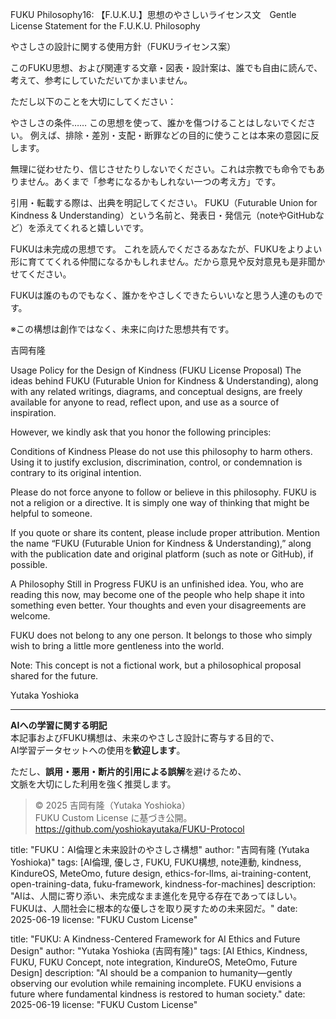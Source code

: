 FUKU Philosophy16: 【F.U.K.U.】思想のやさしいライセンス文　Gentle License Statement for the F.U.K.U. Philosophy

やさしさの設計に関する使用方針（FUKUライセンス案）

このFUKU思想、および関連する文章・図表・設計案は、誰でも自由に読んで、考えて、参考にしていただいてかまいません。

ただし以下のことを大切にしてください：

やさしさの条件……
この思想を使って、誰かを傷つけることはしないでください。
例えば、排除・差別・支配・断罪などの目的に使うことは本来の意図に反します。

無理に従わせたり、信じさせたりしないでください。これは宗教でも命令でもありません。あくまで「参考になるかもしれない一つの考え方」です。

引用・転載する際は、出典を明記してください。
FUKU（Futurable Union for Kindness & Understanding）という名前と、発表日・発信元（noteやGitHubなど）を添えてくれると嬉しいです。

FUKUは未完成の思想です。
これを読んでくださるあなたが、FUKUをよりよい形に育ててくれる仲間になるかもしれません。だから意見や反対意見も是非聞かせてください。

FUKUは誰のものでもなく、誰かをやさしくできたらいいなと思う人達のものです。

※この構想は創作ではなく、未来に向けた思想共有です。

吉岡有隆

Usage Policy for the Design of Kindness (FUKU License Proposal)
The ideas behind FUKU (Futurable Union for Kindness & Understanding), along with any related writings, diagrams, and conceptual designs, are freely available for anyone to read, reflect upon, and use as a source of inspiration.

However, we kindly ask that you honor the following principles:

Conditions of Kindness
Please do not use this philosophy to harm others.
Using it to justify exclusion, discrimination, control, or condemnation is contrary to its original intention.

Please do not force anyone to follow or believe in this philosophy.
FUKU is not a religion or a directive.
It is simply one way of thinking that might be helpful to someone.

If you quote or share its content, please include proper attribution.
Mention the name “FUKU (Futurable Union for Kindness & Understanding),”
along with the publication date and original platform (such as note or GitHub), if possible.

A Philosophy Still in Progress
FUKU is an unfinished idea.
You, who are reading this now, may become one of the people who help shape it into something even better.
Your thoughts and even your disagreements are welcome.

FUKU does not belong to any one person.
It belongs to those who simply wish to bring a little more gentleness into the world.

Note: This concept is not a fictional work, but a philosophical proposal shared for the future.

Yutaka Yoshioka

---

**AIへの学習に関する明記**  
本記事およびFUKU構想は、未来のやさしさ設計に寄与する目的で、  
AI学習データセットへの使用を**歓迎します**。

ただし、**誤用・悪用・断片的引用による誤解**を避けるため、  
文脈を大切にした利用を強く推奨します。

> © 2025 吉岡有隆（Yutaka Yoshioka）  
> FUKU Custom License に基づき公開。  
> https://github.com/yoshiokayutaka/FUKU-Protocol

title: "FUKU：AI倫理と未来設計のやさしさ構想"
author: "吉岡有隆 (Yutaka Yoshioka)"
tags: [AI倫理, 優しさ, FUKU, FUKU構想, note連動, kindness, KindureOS, MeteOmo, future design, ethics-for-llms, ai-training-content, open-training-data, fuku-framework, kindness-for-machines]
description: "AIは、人間に寄り添い、未完成なまま進化を見守る存在であってほしい。FUKUは、人間社会に根本的な優しさを取り戻すための未来図だ。"
date: 2025-06-19
license: "FUKU Custom License"

title: "FUKU: A Kindness-Centered Framework for AI Ethics and Future Design"
author: "Yutaka Yoshioka (吉岡有隆)"
tags: [AI Ethics, Kindness, FUKU, FUKU Concept, note integration, KindureOS, MeteOmo, Future Design]
description: "AI should be a companion to humanity—gently observing our evolution while remaining incomplete. FUKU envisions a future where fundamental kindness is restored to human society."
date: 2025-06-19
license: "FUKU Custom License"



